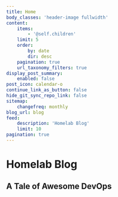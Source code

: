 ```yaml
---
title: Home
body_classes: 'header-image fullwidth'
content:
    items:
        - '@self.children'
    limit: 5
    order:
        by: date
        dir: desc
    pagination: true
    url_taxonomy_filters: true
display_post_summary:
    enabled: false
post_icon: calendar-o
continue_link_as_button: false
hide_git_sync_repo_link: false
sitemap:
    changefreq: monthly
blog_url: blog
feed:
    description: 'Homelab Blog'
    limit: 10
pagination: true
---
```


# Homelab Blog
## A Tale of **Awesome** DevOps
